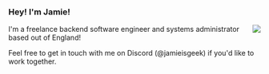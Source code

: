 ### Hey! I'm Jamie!
<img align="right" src="https://github-readme-stats.vercel.app/api?username=JamieIsGeek&count_private=true&show_icons=true&icon_color=0414a3&title_color=0414a3"/>

<p align="left">I'm a freelance backend software engineer and systems administrator based out of England!</p>
<p align="left">Feel free to get in touch with me on Discord (@jamieisgeek) if you'd like to work together.</p>
